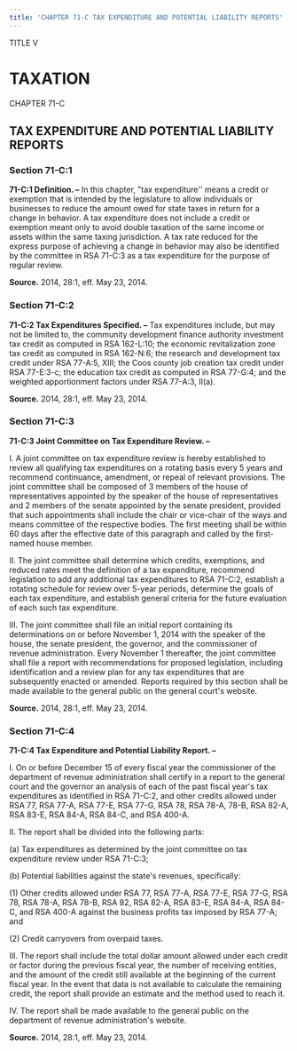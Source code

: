```yaml
---
title: 'CHAPTER 71-C TAX EXPENDITURE AND POTENTIAL LIABILITY REPORTS'
---
```


TITLE V
                                             
TAXATION
========

CHAPTER 71-C
                                             
TAX EXPENDITURE AND POTENTIAL LIABILITY REPORTS
-----------------------------------------------

### Section 71-C:1

 **71-C:1 Definition. –** In this chapter, "tax expenditure'' means a
credit or exemption that is intended by the legislature to allow
individuals or businesses to reduce the amount owed for state taxes in
return for a change in behavior. A tax expenditure does not include a
credit or exemption meant only to avoid double taxation of the same
income or assets within the same taxing jurisdiction. A tax rate reduced
for the express purpose of achieving a change in behavior may also be
identified by the committee in RSA 71-C:3 as a tax expenditure for the
purpose of regular review.

**Source.** 2014, 28:1, eff. May 23, 2014.

### Section 71-C:2

 **71-C:2 Tax Expenditures Specified. –** Tax expenditures include,
but may not be limited to, the community development finance authority
investment tax credit as computed in RSA 162-L:10; the economic
revitalization zone tax credit as computed in RSA 162-N:6; the research
and development tax credit under RSA 77-A:5, XIII; the Coos county job
creation tax credit under RSA 77-E:3-c; the education tax credit as
computed in RSA 77-G:4; and the weighted apportionment factors under RSA
77-A:3, II(a).

**Source.** 2014, 28:1, eff. May 23, 2014.

### Section 71-C:3

 **71-C:3 Joint Committee on Tax Expenditure Review. –**
                                             
 I. A joint committee on tax expenditure review is hereby established
to review all qualifying tax expenditures on a rotating basis every 5
years and recommend continuance, amendment, or repeal of relevant
provisions. The joint committee shall be composed of 3 members of the
house of representatives appointed by the speaker of the house of
representatives and 2 members of the senate appointed by the senate
president, provided that such appointments shall include the chair or
vice-chair of the ways and means committee of the respective bodies. The
first meeting shall be within 60 days after the effective date of this
paragraph and called by the first-named house member.
                                             
 II. The joint committee shall determine which credits, exemptions,
and reduced rates meet the definition of a tax expenditure, recommend
legislation to add any additional tax expenditures to RSA 71-C:2,
establish a rotating schedule for review over 5-year periods, determine
the goals of each tax expenditure, and establish general criteria for
the future evaluation of each such tax expenditure.
                                             
 III. The joint committee shall file an initial report containing its
determinations on or before November 1, 2014 with the speaker of the
house, the senate president, the governor, and the commissioner of
revenue administration. Every November 1 thereafter, the joint committee
shall file a report with recommendations for proposed legislation,
including identification and a review plan for any tax expenditures that
are subsequently enacted or amended. Reports required by this section
shall be made available to the general public on the general court's
website.

**Source.** 2014, 28:1, eff. May 23, 2014.

### Section 71-C:4

 **71-C:4 Tax Expenditure and Potential Liability Report. –**
                                             
 I. On or before December 15 of every fiscal year the commissioner of
the department of revenue administration shall certify in a report to
the general court and the governor an analysis of each of the past
fiscal year's tax expenditures as identified in RSA 71-C:2, and other
credits allowed under RSA 77, RSA 77-A, RSA 77-E, RSA 77-G, RSA 78, RSA
78-A, 78-B, RSA 82-A, RSA 83-E, RSA 84-A, RSA 84-C, and RSA 400-A.
                                             
 II. The report shall be divided into the following parts:
                                             
 (a) Tax expenditures as determined by the joint committee on tax
expenditure review under RSA 71-C:3;
                                             
 (b) Potential liabilities against the state's revenues,
specifically:
                                             
 (1) Other credits allowed under RSA 77, RSA 77-A, RSA 77-E,
RSA 77-G, RSA 78, RSA 78-A, RSA 78-B, RSA 82, RSA 82-A, RSA 83-E, RSA
84-A, RSA 84-C, and RSA 400-A against the business profits tax imposed
by RSA 77-A; and
                                             
 (2) Credit carryovers from overpaid taxes.
                                             
 III. The report shall include the total dollar amount allowed under
each credit or factor during the previous fiscal year, the number of
receiving entities, and the amount of the credit still available at the
beginning of the current fiscal year. In the event that data is not
available to calculate the remaining credit, the report shall provide an
estimate and the method used to reach it.
                                             
 IV. The report shall be made available to the general public on the
department of revenue administration's website.

**Source.** 2014, 28:1, eff. May 23, 2014.
